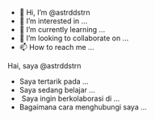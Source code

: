 - 👋 Hi, I’m @astrddstrn
- 👀 I’m interested in ...
- 🌱 I’m currently learning ...
- 💞️ I’m looking to collaborate on ...
- 📫 How to reach me ...

<!---
astrddstrn/astrddstrn is a ✨ special ✨ repository because its `README.md` (this file) appears on your GitHub profile.
You can click the Preview link to take a look at your changes.
--->
Hai, saya @astrddstrn
- Saya tertarik pada ...
- Saya sedang belajar ...
- ️ Saya ingin berkolaborasi di ...
- Bagaimana cara menghubungi saya ...
